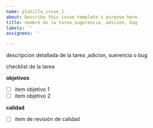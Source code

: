 ```yaml
---
name: platilla_issue_1
about: Describe this issue template's purpose here.
title: nombre de la tarea,sugerencia, adicion, bug
labels: ''
assignees: ''

---
```


descripcion detallada de la tarea ,adicion, suerencia o bug

checklist de la tarea

**objetivos**
- [ ] item objetivo 1
- [ ] item objetivo 2

**calidad**
- [ ] item de revisión de calidad
